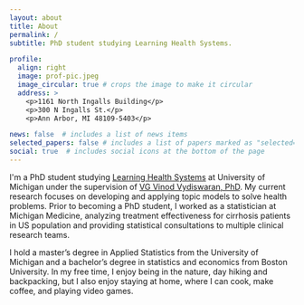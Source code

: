 ```yaml
---
layout: about
title: About
permalink: /
subtitle: PhD student studying Learning Health Systems.

profile:
  align: right
  image: prof-pic.jpeg
  image_circular: true # crops the image to make it circular
  address: >
    <p>1161 North Ingalls Building</p>
    <p>300 N Ingalls St.</p>
    <p>Ann Arbor, MI 48109-5403</p>

news: false  # includes a list of news items
selected_papers: false # includes a list of papers marked as "selected={true}"
social: true  # includes social icons at the bottom of the page
---
```


I'm a PhD student studying [Learning Health Systems](https://medicine.umich.edu/dept/learning-health-sciences) at University of Michigan under the supervision of [VG Vinod Vydiswaran, PhD](https://medicine.umich.edu/dept/lhs/vg-vinod-vydiswaran-phd). My current research focuses on developing and applying topic models to solve health problems. Prior to becoming a PhD student, I worked as a statistician at Michigan Medicine, analyzing treatment effectiveness for cirrhosis patients in US population and providing statistical consultations to multiple clinical research teams.

I hold a master’s degree in Applied Statistics from the University of Michigan and a bachelor’s degree in statistics and economics from Boston University. In my free time, I enjoy being in the nature, day hiking and backpacking, but I also enjoy staying at home, where I can cook, make coffee, and playing video games.
